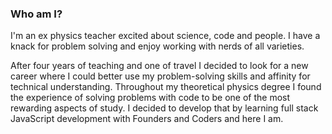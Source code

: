 ### Who am I?
I'm an ex physics teacher excited about science, code and people. I have a knack for problem solving and enjoy working with nerds of all varieties.

After four years of teaching and one of travel I decided to look for a new career where I could better use my problem-solving skills and affinity for technical understanding. Throughout my theoretical physics degree I found the experience of solving problems with code to be one of the most rewarding aspects of study. I decided to develop that by learning full stack JavaScript development with Founders and Coders and here I am.


<!--
**Azizi-A/Azizi-A** is a ✨ _special_ ✨ repository because its `README.md` (this file) appears on your GitHub profile.

Here are some ideas to get you started:

- 🔭 I’m currently working on ...
- 🌱 I’m currently learning ...
- 👯 I’m looking to collaborate on ...
- 🤔 I’m looking for help with ...
- 💬 Ask me about ...
- 📫 How to reach me: ...
- 😄 Pronouns: ...
- ⚡ Fun fact: ...
-->
